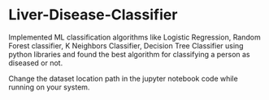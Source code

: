 # Liver-Disease-Classifier
Implemented ML classification algorithms like Logistic Regression, Random Forest classifier, K Neighbors Classifier, Decision Tree Classifier using python libraries and found the best algorithm for classifying a person as diseased or not.

Change the dataset location path in the jupyter notebook code while running on your system.
